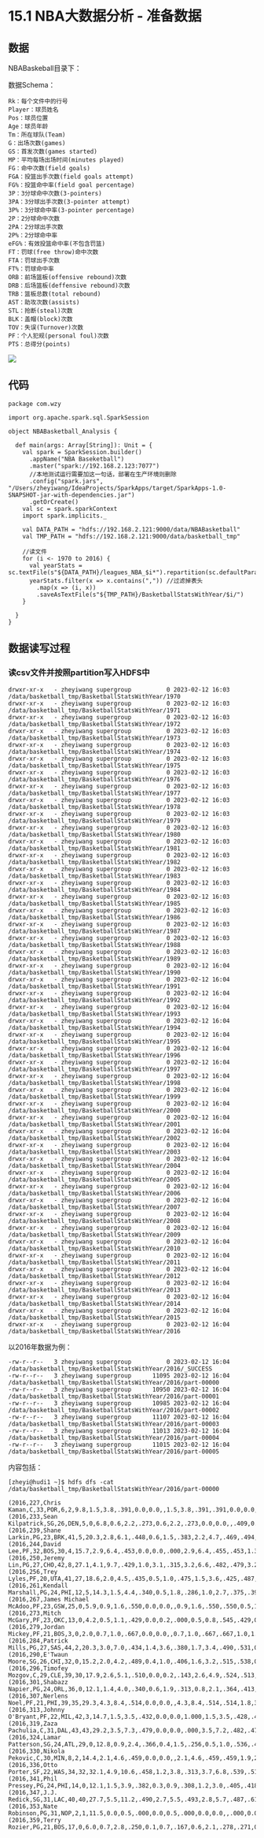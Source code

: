 # 15.1 NBA大数据分析 - 准备数据

## 数据

NBABaskeball目录下：

数据Schema：

	Rk：每个文件中的行号
	Player：球员姓名
	Pos：球员位置
	Age：球员年龄
	Tm：所在球队(Team)
	G：出场次数(games)
	GS：首发次数(games started)
	MP：平均每场出场时间(minutes played)
	FG：命中次数(field goals)
	FGA：投篮出手次数(field goals attempt)
	FG%：投篮命中率(field goal percentage)
	3P：3分球命中次数(3-pointers)
	3PA：3分球出手次数(3-pointer attempt)
	3P%：3分球命中率(3-pointer percentage)
	2P：2分球命中次数
	2PA：2分球出手次数
	2P%：2分球命中率
	eFG%：有效投篮命中率(不包含罚篮)
	FT：罚球(free throw)命中次数
	FTA：罚球出手次数
	FT%：罚球命中率
	ORB：前场篮板(offensive rebound)次数
	DRB：后场篮板(deffensive rebound)次数
	TRB：篮板总数(total rebound)
	AST：助攻次数(assists)
	STL：抢断(steal)次数
	BLK：盖帽(block)次数
	TOV：失误(Turnover)次数
	PF：个人犯规(personal foul)次数
	PTS：总得分(points)
	

![](Images/5.png)


## 代码


	package com.wzy
	
	import org.apache.spark.sql.SparkSession
	
	object NBABasketball_Analysis {
	
	  def main(args: Array[String]): Unit = {
	    val spark = SparkSession.builder()
	      .appName("NBA Baseketball")
	      .master("spark://192.168.2.123:7077")
	      //本地测试运行需要加这一句话，部署在生产环境则删除
	      .config("spark.jars", "/Users/zheyiwang/IdeaProjects/SparkApps/target/SparkApps-1.0-SNAPSHOT-jar-with-dependencies.jar")
	      .getOrCreate()
	    val sc = spark.sparkContext
	    import spark.implicits._
	
	    val DATA_PATH = "hdfs://192.168.2.121:9000/data/NBABasketball"
	    val TMP_PATH = "hdfs://192.168.2.121:9000/data/basketball_tmp"
	
	    //读文件
	    for (i <- 1970 to 2016) {
	      val yearStats = sc.textFile(s"${DATA_PATH}/leagues_NBA_$i*").repartition(sc.defaultParallelism)
	      yearStats.filter(x => x.contains(",")) //过滤掉表头
	        .map(x => (i, x))
	        .saveAsTextFile(s"${TMP_PATH}/BasketballStatsWithYear/$i/")
	    }
	
	  }
	}







## 数据读写过程

### 读csv文件并按照partition写入HDFS中

	drwxr-xr-x   - zheyiwang supergroup          0 2023-02-12 16:03 /data/basketball_tmp/BasketballStatsWithYear/1970
	drwxr-xr-x   - zheyiwang supergroup          0 2023-02-12 16:03 /data/basketball_tmp/BasketballStatsWithYear/1971
	drwxr-xr-x   - zheyiwang supergroup          0 2023-02-12 16:03 /data/basketball_tmp/BasketballStatsWithYear/1972
	drwxr-xr-x   - zheyiwang supergroup          0 2023-02-12 16:03 /data/basketball_tmp/BasketballStatsWithYear/1973
	drwxr-xr-x   - zheyiwang supergroup          0 2023-02-12 16:03 /data/basketball_tmp/BasketballStatsWithYear/1974
	drwxr-xr-x   - zheyiwang supergroup          0 2023-02-12 16:03 /data/basketball_tmp/BasketballStatsWithYear/1975
	drwxr-xr-x   - zheyiwang supergroup          0 2023-02-12 16:03 /data/basketball_tmp/BasketballStatsWithYear/1976
	drwxr-xr-x   - zheyiwang supergroup          0 2023-02-12 16:03 /data/basketball_tmp/BasketballStatsWithYear/1977
	drwxr-xr-x   - zheyiwang supergroup          0 2023-02-12 16:03 /data/basketball_tmp/BasketballStatsWithYear/1978
	drwxr-xr-x   - zheyiwang supergroup          0 2023-02-12 16:03 /data/basketball_tmp/BasketballStatsWithYear/1979
	drwxr-xr-x   - zheyiwang supergroup          0 2023-02-12 16:03 /data/basketball_tmp/BasketballStatsWithYear/1980
	drwxr-xr-x   - zheyiwang supergroup          0 2023-02-12 16:03 /data/basketball_tmp/BasketballStatsWithYear/1981
	drwxr-xr-x   - zheyiwang supergroup          0 2023-02-12 16:03 /data/basketball_tmp/BasketballStatsWithYear/1982
	drwxr-xr-x   - zheyiwang supergroup          0 2023-02-12 16:03 /data/basketball_tmp/BasketballStatsWithYear/1983
	drwxr-xr-x   - zheyiwang supergroup          0 2023-02-12 16:03 /data/basketball_tmp/BasketballStatsWithYear/1984
	drwxr-xr-x   - zheyiwang supergroup          0 2023-02-12 16:03 /data/basketball_tmp/BasketballStatsWithYear/1985
	drwxr-xr-x   - zheyiwang supergroup          0 2023-02-12 16:03 /data/basketball_tmp/BasketballStatsWithYear/1986
	drwxr-xr-x   - zheyiwang supergroup          0 2023-02-12 16:03 /data/basketball_tmp/BasketballStatsWithYear/1987
	drwxr-xr-x   - zheyiwang supergroup          0 2023-02-12 16:03 /data/basketball_tmp/BasketballStatsWithYear/1988
	drwxr-xr-x   - zheyiwang supergroup          0 2023-02-12 16:03 /data/basketball_tmp/BasketballStatsWithYear/1989
	drwxr-xr-x   - zheyiwang supergroup          0 2023-02-12 16:04 /data/basketball_tmp/BasketballStatsWithYear/1990
	drwxr-xr-x   - zheyiwang supergroup          0 2023-02-12 16:04 /data/basketball_tmp/BasketballStatsWithYear/1991
	drwxr-xr-x   - zheyiwang supergroup          0 2023-02-12 16:04 /data/basketball_tmp/BasketballStatsWithYear/1992
	drwxr-xr-x   - zheyiwang supergroup          0 2023-02-12 16:04 /data/basketball_tmp/BasketballStatsWithYear/1993
	drwxr-xr-x   - zheyiwang supergroup          0 2023-02-12 16:04 /data/basketball_tmp/BasketballStatsWithYear/1994
	drwxr-xr-x   - zheyiwang supergroup          0 2023-02-12 16:04 /data/basketball_tmp/BasketballStatsWithYear/1995
	drwxr-xr-x   - zheyiwang supergroup          0 2023-02-12 16:04 /data/basketball_tmp/BasketballStatsWithYear/1996
	drwxr-xr-x   - zheyiwang supergroup          0 2023-02-12 16:04 /data/basketball_tmp/BasketballStatsWithYear/1997
	drwxr-xr-x   - zheyiwang supergroup          0 2023-02-12 16:04 /data/basketball_tmp/BasketballStatsWithYear/1998
	drwxr-xr-x   - zheyiwang supergroup          0 2023-02-12 16:04 /data/basketball_tmp/BasketballStatsWithYear/1999
	drwxr-xr-x   - zheyiwang supergroup          0 2023-02-12 16:04 /data/basketball_tmp/BasketballStatsWithYear/2000
	drwxr-xr-x   - zheyiwang supergroup          0 2023-02-12 16:04 /data/basketball_tmp/BasketballStatsWithYear/2001
	drwxr-xr-x   - zheyiwang supergroup          0 2023-02-12 16:04 /data/basketball_tmp/BasketballStatsWithYear/2002
	drwxr-xr-x   - zheyiwang supergroup          0 2023-02-12 16:04 /data/basketball_tmp/BasketballStatsWithYear/2003
	drwxr-xr-x   - zheyiwang supergroup          0 2023-02-12 16:04 /data/basketball_tmp/BasketballStatsWithYear/2004
	drwxr-xr-x   - zheyiwang supergroup          0 2023-02-12 16:04 /data/basketball_tmp/BasketballStatsWithYear/2005
	drwxr-xr-x   - zheyiwang supergroup          0 2023-02-12 16:04 /data/basketball_tmp/BasketballStatsWithYear/2006
	drwxr-xr-x   - zheyiwang supergroup          0 2023-02-12 16:04 /data/basketball_tmp/BasketballStatsWithYear/2007
	drwxr-xr-x   - zheyiwang supergroup          0 2023-02-12 16:04 /data/basketball_tmp/BasketballStatsWithYear/2008
	drwxr-xr-x   - zheyiwang supergroup          0 2023-02-12 16:04 /data/basketball_tmp/BasketballStatsWithYear/2009
	drwxr-xr-x   - zheyiwang supergroup          0 2023-02-12 16:04 /data/basketball_tmp/BasketballStatsWithYear/2010
	drwxr-xr-x   - zheyiwang supergroup          0 2023-02-12 16:04 /data/basketball_tmp/BasketballStatsWithYear/2011
	drwxr-xr-x   - zheyiwang supergroup          0 2023-02-12 16:04 /data/basketball_tmp/BasketballStatsWithYear/2012
	drwxr-xr-x   - zheyiwang supergroup          0 2023-02-12 16:04 /data/basketball_tmp/BasketballStatsWithYear/2013
	drwxr-xr-x   - zheyiwang supergroup          0 2023-02-12 16:04 /data/basketball_tmp/BasketballStatsWithYear/2014
	drwxr-xr-x   - zheyiwang supergroup          0 2023-02-12 16:04 /data/basketball_tmp/BasketballStatsWithYear/2015
	drwxr-xr-x   - zheyiwang supergroup          0 2023-02-12 16:04 /data/basketball_tmp/BasketballStatsWithYear/2016



以2016年数据为例：

	-rw-r--r--   3 zheyiwang supergroup          0 2023-02-12 16:04 /data/basketball_tmp/BasketballStatsWithYear/2016/_SUCCESS
	-rw-r--r--   3 zheyiwang supergroup      11095 2023-02-12 16:04 /data/basketball_tmp/BasketballStatsWithYear/2016/part-00000
	-rw-r--r--   3 zheyiwang supergroup      10950 2023-02-12 16:04 /data/basketball_tmp/BasketballStatsWithYear/2016/part-00001
	-rw-r--r--   3 zheyiwang supergroup      10985 2023-02-12 16:04 /data/basketball_tmp/BasketballStatsWithYear/2016/part-00002
	-rw-r--r--   3 zheyiwang supergroup      11107 2023-02-12 16:04 /data/basketball_tmp/BasketballStatsWithYear/2016/part-00003
	-rw-r--r--   3 zheyiwang supergroup      11013 2023-02-12 16:04 /data/basketball_tmp/BasketballStatsWithYear/2016/part-00004
	-rw-r--r--   3 zheyiwang supergroup      11015 2023-02-12 16:04 /data/basketball_tmp/BasketballStatsWithYear/2016/part-00005
	
内容包括：

	[zheyi@hudi1 ~]$ hdfs dfs -cat /data/basketball_tmp/BasketballStatsWithYear/2016/part-00000

	(2016,227,Chris Kaman,C,33,POR,6,2,9.8,1.5,3.8,.391,0.0,0.0,,1.5,3.8,.391,.391,0.0,0.0,,0.5,1.0,1.5,0.8,0.0,0.0,0.7,1.0,3.0)
	(2016,233,Sean Kilpatrick,SG,26,DEN,5,0,6.8,0.6,2.2,.273,0.6,2.2,.273,0.0,0.0,,.409,0.6,0.8,.750,0.2,0.2,0.4,0.2,0.4,0.0,0.2,0.6,2.4)
	(2016,239,Shane Larkin,PG,23,BRK,41,5,20.3,2.8,6.1,.448,0.6,1.5,.383,2.2,4.7,.469,.494,0.8,1.0,.775,0.2,1.9,2.1,3.7,1.3,0.2,1.6,1.6,6.8)
	(2016,244,David Lee,PF,32,BOS,30,4,15.7,2.9,6.4,.453,0.0,0.0,.000,2.9,6.4,.455,.453,1.3,1.7,.784,1.4,3.0,4.3,1.8,0.4,0.4,1.3,1.7,7.1)
	(2016,250,Jeremy Lin,PG,27,CHO,42,8,27.1,4.1,9.7,.429,1.0,3.1,.315,3.2,6.6,.482,.479,3.2,4.0,.799,0.6,2.6,3.2,3.1,0.7,0.6,1.9,2.4,12.5)
	(2016,256,Trey Lyles,PF,20,UTA,41,27,18.6,2.0,4.5,.435,0.5,1.0,.475,1.5,3.6,.425,.487,0.6,1.0,.610,1.0,3.2,4.2,0.8,0.3,0.3,0.8,1.5,5.0)
	(2016,261,Kendall Marshall,PG,24,PHI,12,5,14.3,1.5,4.4,.340,0.5,1.8,.286,1.0,2.7,.375,.396,0.3,0.5,.667,0.1,1.0,1.1,3.3,0.5,0.0,2.1,0.7,3.8)
	(2016,267,James Michael McAdoo,PF,23,GSW,25,0,5.9,0.9,1.6,.550,0.0,0.0,,0.9,1.6,.550,.550,0.5,1.1,.481,0.6,0.7,1.3,0.4,0.3,0.2,0.4,0.7,2.3)
	(2016,273,Mitch McGary,PF,23,OKC,13,0,4.2,0.5,1.1,.429,0.0,0.2,.000,0.5,0.8,.545,.429,0.3,0.6,.500,0.3,0.7,1.0,0.2,0.0,0.2,0.5,0.6,1.2)
	(2016,279,Jordan Mickey,PF,21,BOS,3,0,2.0,0.7,1.0,.667,0.0,0.0,,0.7,1.0,.667,.667,1.0,1.0,1.000,0.7,0.3,1.0,0.3,0.0,0.3,0.0,0.3,2.3)
	(2016,284,Patrick Mills,PG,27,SAS,44,2,20.3,3.0,7.0,.434,1.4,3.6,.380,1.7,3.4,.490,.531,0.4,0.5,.800,0.3,1.5,1.8,2.4,0.9,0.1,0.8,1.1,7.8)
	(2016,290,E'Twaun Moore,SG,26,CHI,32,0,15.2,2.0,4.2,.489,0.4,1.0,.406,1.6,3.2,.515,.538,0.3,0.6,.579,0.2,1.4,1.6,0.8,0.5,0.1,0.6,1.2,4.8)
	(2016,296,Timofey Mozgov,C,29,CLE,39,30,17.9,2.6,5.1,.510,0.0,0.2,.143,2.6,4.9,.524,.513,1.1,1.4,.764,1.5,2.8,4.3,0.4,0.4,0.8,1.0,2.1,6.3)
	(2016,301,Shabazz Napier,PG,24,ORL,36,0,12.1,1.4,4.0,.340,0.6,1.9,.313,0.8,2.1,.364,.413,0.8,1.0,.806,0.2,0.8,1.0,2.0,0.5,0.0,1.0,0.8,4.1)
	(2016,307,Nerlens Noel,PF,21,PHI,39,35,29.3,4.3,8.4,.514,0.0,0.0,,4.3,8.4,.514,.514,1.8,3.2,.561,2.2,6.1,8.3,1.3,1.5,1.5,2.4,2.4,10.4)
	(2016,313,Johnny O'Bryant,PF,22,MIL,42,3,14.7,1.5,3.5,.432,0.0,0.0,1.000,1.5,3.5,.428,.435,0.5,0.8,.667,1.1,1.9,3.0,0.6,0.4,0.1,0.6,1.8,3.5)
	(2016,319,Zaza Pachulia,C,31,DAL,43,43,29.2,3.5,7.3,.479,0.0,0.0,.000,3.5,7.2,.482,.479,3.4,4.3,.793,3.7,7.0,10.7,1.9,1.0,0.4,1.9,2.7,10.4)
	(2016,324,Lamar Patterson,SG,24,ATL,29,0,12.8,0.9,2.4,.366,0.4,1.5,.256,0.5,1.0,.536,.444,0.5,0.7,.700,0.1,1.6,1.7,1.3,0.2,0.1,0.7,1.5,2.7)
	(2016,330,Nikola Pekovic,C,30,MIN,8,2,14.4,2.1,4.6,.459,0.0,0.0,,2.1,4.6,.459,.459,1.9,2.3,.833,0.6,1.1,1.8,0.9,0.0,0.0,0.9,2.3,6.1)
	(2016,336,Otto Porter,SF,22,WAS,34,32,32.1,4.9,10.6,.458,1.2,3.8,.313,3.7,6.8,.539,.514,1.6,2.0,.783,1.4,4.2,5.6,2.1,1.6,0.4,1.2,2.4,12.5)
	(2016,341,Phil Pressey,PG,24,PHI,14,0,12.1,1.5,3.9,.382,0.3,0.9,.308,1.2,3.0,.405,.418,0.6,1.3,.500,0.0,1.6,1.6,3.3,0.8,0.1,1.4,1.0,3.9)
	(2016,347,J.J. Redick,SG,31,LAC,40,40,27.7,5.5,11.2,.490,2.7,5.5,.493,2.8,5.7,.487,.611,2.8,3.1,.880,0.1,1.6,1.7,1.6,0.5,0.1,1.0,1.7,16.4)
	(2016,353,Nate Robinson,PG,31,NOP,2,1,11.5,0.0,0.5,.000,0.0,0.5,.000,0.0,0.0,,.000,0.0,0.0,,0.0,0.0,0.0,2.0,0.5,0.0,0.0,2.5,0.0)
	(2016,359,Terry Rozier,PG,21,BOS,17,0,6.0,0.7,2.8,.250,0.1,0.7,.167,0.6,2.1,.278,.271,0.2,0.2,1.000,0.4,0.6,1.0,0.5,0.0,0.0,0.5,0.6,1.7)	